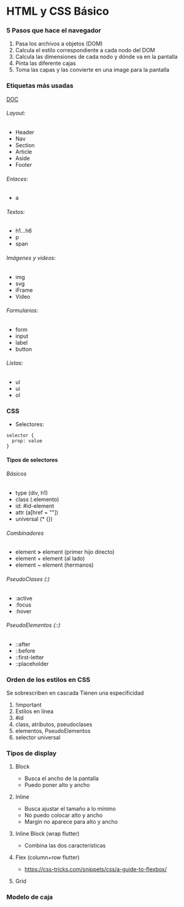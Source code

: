 # HTML y CSS Básico

### 5 Pasos que hace el navegador

1. Pasa los archivos a objetos (DOM)
2. Calcula el estilo correspondiente a cada nodo del DOM
3. Calcula las dimensiones de cada nodo y dónde va en la pantalla
4. Pinta las diferente cajas
5. Toma las capas y las convierte en una image para la pantalla

### Etiquetas más usadas

[DOC](https://htmlreference.io/)

###### Layout:

- Header
- Nav
- Section
- Article
- Aside
- Footer

###### Enlaces:

- a

###### Textos:

- h1...h6
- p
- span

###### Imágenes y videos:

- img
- svg
- iFrame
- Video

###### Formularios:

- form
- input
- label
- button

###### Listas:

- ul
- ui
- ol

### CSS

- Selectores:

```
selector {
  prop: value
}
```

#### Tipos de selectores

###### Básicos

- type (div, h1)
- class (.elemento)
- id: #id-element
- attr (a[href = ""])
- universal (\* {})

###### Combinadores

- element **>** element (primer hijo directo)
- element + element (al lado)
- element ~ element (hermanos)

###### PseudoClases (:)

- :active
- :focus
- :hover

###### PseudoElementos (::)

- ::after
- ::before
- ::first-letter
- ::placeholder

### Orden de los estilos en CSS

Se sobrescriben en cascada
Tienen una especificidad

1. !important
2. Estilos en línea
3. #id
4. class, atributos, pseudoclases
5. elementos, PseudoElementos
6. selector universal

### Tipos de display

1. Block
   - Busca el ancho de la pantalla
   - Puedo poner alto y ancho
2. Inline

   - Busca ajustar el tamaño a lo mínimo
   - No puedo colocar alto y ancho
   - Margin no aparece para alto y ancho

3. Inline Block (wrap flutter)
   - Combina las dos características
4. Flex (column+row flutter)

   - https://css-tricks.com/snippets/css/a-guide-to-flexbox/

5. Grid

### Modelo de caja

